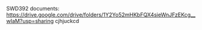 SWD392 documents: https://drive.google.com/drive/folders/1Y2Yo52mHKbFQX4sieWnJFzEKcg__wIaM?usp=sharing
cjhjuckcd
